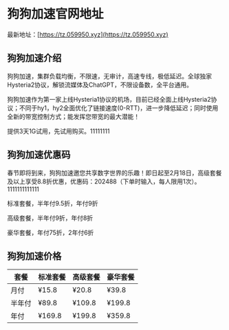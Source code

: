 # 狗狗加速官网地址

最新地址：[https://tz.059950.xyz](https://tz.059950.xyz)

## 狗狗加速介绍

狗狗加速，集群负载均衡，不限速，无审计，高速专线，极低延迟。全球独家Hysteria2协议，解锁流媒体及ChatGPT，不限设备数，全平台通用。

狗狗加速作为第一家上线Hysteria1协议的机场，目前已经全面上线Hysteria2协议；不同于hy1，hy2全面优化了链接速度(0-RTT)，进一步降低延迟；同时使用全新的带宽控制方式；能发挥您带宽的最大潜能！

提供3天1G试用，先试用购买。11111111

## 狗狗加速优惠码

春节即将到来，狗狗加速邀您共享数字世界的乐趣！即日起至2月18日，高级套餐及以上享受8.8折优惠，优惠码：202488（下单时输入，每人限用1次）。1111111111111

标准套餐，半年付9.5折，年付9折

高级套餐，半年付9折，年付8折

豪华套餐，年付75折，2年付6折

## 狗狗加速价格

|套餐|标准套餐|高级套餐|豪华套餐|
|----|----|----|----|
|月付|¥15.8|¥20.8|¥39.8|
|半年付|¥89.8|¥109.8|¥199.8|
|年付|¥169.8|¥199.8|¥359.8|
